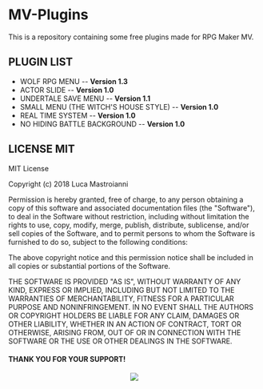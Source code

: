 # MV-Plugins
This is a repository containing some free plugins made for RPG Maker MV.

## PLUGIN LIST
* WOLF RPG MENU -- **Version 1.3**
* ACTOR SLIDE -- **Version 1.0**
* UNDERTALE SAVE MENU -- **Version 1.1**
* SMALL MENU (THE WITCH'S HOUSE STYLE) -- **Version 1.0**
* REAL TIME SYSTEM -- **Version 1.0**
* NO HIDING BATTLE BACKGROUND -- **Version 1.0**



## LICENSE MIT

MIT License

Copyright (c) 2018 Luca Mastroianni

Permission is hereby granted, free of charge, to any person obtaining a copy
of this software and associated documentation files (the "Software"), to deal
in the Software without restriction, including without limitation the rights
to use, copy, modify, merge, publish, distribute, sublicense, and/or sell
copies of the Software, and to permit persons to whom the Software is
furnished to do so, subject to the following conditions:

The above copyright notice and this permission notice shall be included in all
copies or substantial portions of the Software.

THE SOFTWARE IS PROVIDED "AS IS", WITHOUT WARRANTY OF ANY KIND, EXPRESS OR
IMPLIED, INCLUDING BUT NOT LIMITED TO THE WARRANTIES OF MERCHANTABILITY,
FITNESS FOR A PARTICULAR PURPOSE AND NONINFRINGEMENT. IN NO EVENT SHALL THE
AUTHORS OR COPYRIGHT HOLDERS BE LIABLE FOR ANY CLAIM, DAMAGES OR OTHER
LIABILITY, WHETHER IN AN ACTION OF CONTRACT, TORT OR OTHERWISE, ARISING FROM,
OUT OF OR IN CONNECTION WITH THE SOFTWARE OR THE USE OR OTHER DEALINGS IN THE
SOFTWARE.

#### THANK YOU FOR YOUR SUPPORT!

<p align="center">
  <a href="https://www.paypal.me/GamefallTeamPlugins/1usd" target= "_blank">
  <img src="https://github.com/BlueMoon968/BlueMoon968.github.io/blob/master/Donate.png?raw=true">
  </a>
</p>
